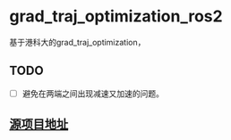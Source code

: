 # grad_traj_optimization_ros2

基于港科大的grad_traj_optimization，

## TODO
- [ ] 避免在两端之间出现减速又加速的问题。

## [源项目地址](https://github.com/HKUST-Aerial-Robotics/grad_traj_optimization)